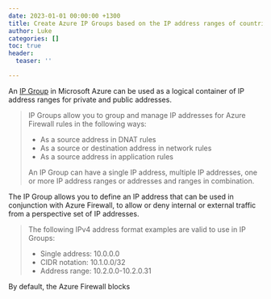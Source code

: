 ```yaml
---
date: 2023-01-01 00:00:00 +1300
title: Create Azure IP Groups based on the IP address ranges of countries
author: Luke
categories: []
toc: true
header:
  teaser: ''

---
```

An [IP Group](https://learn.microsoft.com/azure/firewall/ip-groups?WT.mc_id=AZ-MVP-5004796 "IP Groups in Azure Firewall") in Microsoft Azure can be used as a logical container of IP address ranges for private and public addresses.

> IP Groups allow you to group and manage IP addresses for Azure Firewall rules in the following ways:
>
> * As a source address in DNAT rules
> * As a source or destination address in network rules
> * As a source address in application rules
>
> An IP Group can have a single IP address, multiple IP addresses, one or more IP address ranges or addresses and ranges in combination.

The IP Group allows you to define an IP address that can be used in conjunction with Azure Firewall, to allow or deny internal or external traffic from a perspective set of IP addresses.

> The following IPv4 address format examples are valid to use in IP Groups:
>
> * Single address: 10.0.0.0
> * CIDR notation: 10.1.0.0/32
> * Address range: 10.2.0.0-10.2.0.31

By default, the Azure Firewall blocks 